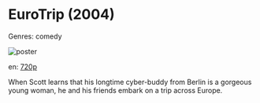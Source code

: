 # EuroTrip (2004)

Genres: comedy

![poster](http://image.tmdb.org/t/p/w500/pes2HCVX60MNZZdUrKtgVNlv1ig.jpg)

en:
  [720p](magnet:?xt=urn:btih:D17053DE69C3B62BB9E658CF61ED9759378C1BF1&tr=udp://glotorrents.pw:6969/announce&tr=udp://tracker.opentrackr.org:1337/announce&tr=udp://torrent.gresille.org:80/announce&tr=udp://tracker.openbittorrent.com:80&tr=udp://tracker.coppersurfer.tk:6969&tr=udp://tracker.leechers-paradise.org:6969&tr=udp://p4p.arenabg.ch:1337&tr=udp://tracker.internetwarriors.net:1337)
  


When Scott learns that his longtime cyber-buddy from Berlin is a gorgeous young woman, he and his friends embark on a trip across Europe.